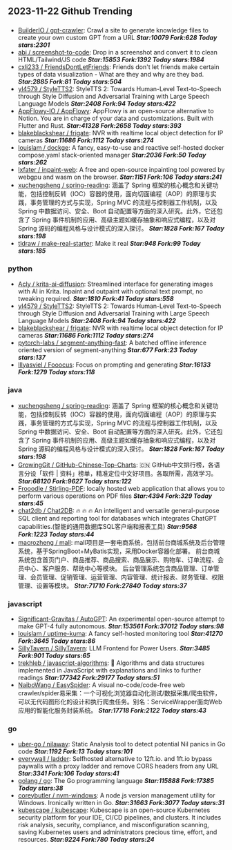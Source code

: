 ## 2023-11-22 Github Trending

### 
* [BuilderIO / gpt-crawler](https://github.com/BuilderIO/gpt-crawler): Crawl a site to generate knowledge files to create your own custom GPT from a URL ***Star:10079 Fork:628 Today stars:2301***
* [abi / screenshot-to-code](https://github.com/abi/screenshot-to-code): Drop in a screenshot and convert it to clean HTML/Tailwind/JS code ***Star:15853 Fork:1392 Today stars:1984***
* [cxli233 / FriendsDontLetFriends](https://github.com/cxli233/FriendsDontLetFriends): Friends don't let friends make certain types of data visualization - What are they and why are they bad. ***Star:2885 Fork:81 Today stars:504***
* [yl4579 / StyleTTS2](https://github.com/yl4579/StyleTTS2): StyleTTS 2: Towards Human-Level Text-to-Speech through Style Diffusion and Adversarial Training with Large Speech Language Models ***Star:2408 Fork:94 Today stars:422***
* [AppFlowy-IO / AppFlowy](https://github.com/AppFlowy-IO/AppFlowy): AppFlowy is an open-source alternative to Notion. You are in charge of your data and customizations. Built with Flutter and Rust. ***Star:41328 Fork:2658 Today stars:393***
* [blakeblackshear / frigate](https://github.com/blakeblackshear/frigate): NVR with realtime local object detection for IP cameras ***Star:11686 Fork:1112 Today stars:274***
* [louislam / dockge](https://github.com/louislam/dockge): A fancy, easy-to-use and reactive self-hosted docker compose.yaml stack-oriented manager ***Star:2036 Fork:50 Today stars:262***
* [lxfater / inpaint-web](https://github.com/lxfater/inpaint-web): A free and open-source inpainting tool powered by webgpu and wasm on the browser. ***Star:1151 Fork:106 Today stars:241***
* [xuchengsheng / spring-reading](https://github.com/xuchengsheng/spring-reading): 涵盖了 Spring 框架的核心概念和关键功能，包括控制反转（IOC）容器的使用，面向切面编程（AOP）的原理与实践，事务管理的方式与实现，Spring MVC 的流程与控制器工作机制，以及 Spring 中数据访问、安全、Boot 自动配置等方面的深入研究。此外，它还包含了 Spring 事件机制的应用、高级主题如缓存抽象和响应式编程，以及对 Spring 源码的编程风格与设计模式的深入探讨。 ***Star:1828 Fork:167 Today stars:198***
* [tldraw / make-real-starter](https://github.com/tldraw/make-real-starter): Make it real ***Star:948 Fork:99 Today stars:185***

### python
* [Acly / krita-ai-diffusion](https://github.com/Acly/krita-ai-diffusion): Streamlined interface for generating images with AI in Krita. Inpaint and outpaint with optional text prompt, no tweaking required. ***Star:1810 Fork:41 Today stars:558***
* [yl4579 / StyleTTS2](https://github.com/yl4579/StyleTTS2): StyleTTS 2: Towards Human-Level Text-to-Speech through Style Diffusion and Adversarial Training with Large Speech Language Models ***Star:2408 Fork:94 Today stars:422***
* [blakeblackshear / frigate](https://github.com/blakeblackshear/frigate): NVR with realtime local object detection for IP cameras ***Star:11686 Fork:1112 Today stars:274***
* [pytorch-labs / segment-anything-fast](https://github.com/pytorch-labs/segment-anything-fast): A batched offline inference oriented version of segment-anything ***Star:677 Fork:23 Today stars:137***
* [lllyasviel / Fooocus](https://github.com/lllyasviel/Fooocus): Focus on prompting and generating ***Star:16133 Fork:1279 Today stars:118***

### java
* [xuchengsheng / spring-reading](https://github.com/xuchengsheng/spring-reading): 涵盖了 Spring 框架的核心概念和关键功能，包括控制反转（IOC）容器的使用，面向切面编程（AOP）的原理与实践，事务管理的方式与实现，Spring MVC 的流程与控制器工作机制，以及 Spring 中数据访问、安全、Boot 自动配置等方面的深入研究。此外，它还包含了 Spring 事件机制的应用、高级主题如缓存抽象和响应式编程，以及对 Spring 源码的编程风格与设计模式的深入探讨。 ***Star:1828 Fork:167 Today stars:198***
* [GrowingGit / GitHub-Chinese-Top-Charts](https://github.com/GrowingGit/GitHub-Chinese-Top-Charts): 🇨🇳 GitHub中文排行榜，各语言分设「软件 | 资料」榜单，精准定位中文好项目。各取所需，高效学习。 ***Star:68120 Fork:9627 Today stars:122***
* [Frooodle / Stirling-PDF](https://github.com/Frooodle/Stirling-PDF): locally hosted web application that allows you to perform various operations on PDF files ***Star:4394 Fork:329 Today stars:45***
* [chat2db / Chat2DB](https://github.com/chat2db/Chat2DB): 🔥 🔥 🔥 An intelligent and versatile general-purpose SQL client and reporting tool for databases which integrates ChatGPT capabilities.(智能的通用数据库SQL客户端和报表工具) ***Star:9568 Fork:1223 Today stars:44***
* [macrozheng / mall](https://github.com/macrozheng/mall): mall项目是一套电商系统，包括前台商城系统及后台管理系统，基于SpringBoot+MyBatis实现，采用Docker容器化部署。 前台商城系统包含首页门户、商品推荐、商品搜索、商品展示、购物车、订单流程、会员中心、客户服务、帮助中心等模块。 后台管理系统包含商品管理、订单管理、会员管理、促销管理、运营管理、内容管理、统计报表、财务管理、权限管理、设置等模块。 ***Star:71710 Fork:27840 Today stars:37***

### javascript
* [Significant-Gravitas / AutoGPT](https://github.com/Significant-Gravitas/AutoGPT): An experimental open-source attempt to make GPT-4 fully autonomous. ***Star:153561 Fork:37012 Today stars:98***
* [louislam / uptime-kuma](https://github.com/louislam/uptime-kuma): A fancy self-hosted monitoring tool ***Star:41270 Fork:3645 Today stars:86***
* [SillyTavern / SillyTavern](https://github.com/SillyTavern/SillyTavern): LLM Frontend for Power Users. ***Star:3485 Fork:901 Today stars:65***
* [trekhleb / javascript-algorithms](https://github.com/trekhleb/javascript-algorithms): 📝 Algorithms and data structures implemented in JavaScript with explanations and links to further readings ***Star:177342 Fork:29177 Today stars:51***
* [NaiboWang / EasySpider](https://github.com/NaiboWang/EasySpider): A visual no-code/code-free web crawler/spider易采集：一个可视化浏览器自动化测试/数据采集/爬虫软件，可以无代码图形化的设计和执行爬虫任务。别名：ServiceWrapper面向Web应用的智能化服务封装系统。 ***Star:17718 Fork:2122 Today stars:43***

### go
* [uber-go / nilaway](https://github.com/uber-go/nilaway): Static Analysis tool to detect potential Nil panics in Go code ***Star:1192 Fork:13 Today stars:101***
* [everywall / ladder](https://github.com/everywall/ladder): Selfhosted alternative to 12ft.io. and 1ft.io bypass paywalls with a proxy ladder and remove CORS headers from any URL ***Star:3341 Fork:106 Today stars:41***
* [golang / go](https://github.com/golang/go): The Go programming language ***Star:115888 Fork:17385 Today stars:38***
* [coreybutler / nvm-windows](https://github.com/coreybutler/nvm-windows): A node.js version management utility for Windows. Ironically written in Go. ***Star:31663 Fork:3077 Today stars:31***
* [kubescape / kubescape](https://github.com/kubescape/kubescape): Kubescape is an open-source Kubernetes security platform for your IDE, CI/CD pipelines, and clusters. It includes risk analysis, security, compliance, and misconfiguration scanning, saving Kubernetes users and administrators precious time, effort, and resources. ***Star:9224 Fork:780 Today stars:24***
